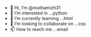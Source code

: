 - 👋 Hi, I’m @muthamizh31
- 👀 I’m interested in ...python
- 🌱 I’m currently learning ...html
- 💞️ I’m looking to collaborate on ...css
- 📫 How to reach me ...email

<!---
muthamizh31/muthamizh31 is a ✨ special ✨ repository because its `README.md` (this file) appears on your GitHub profile.
You can click the Preview link to take a look at your changes.
--->
